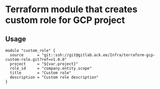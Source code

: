 # Terraform module that creates custom role for GCP project

## Usage

```hcl
module "custom_role" {
  source      = "git::ssh://git@gitlab.ack.ee/Infra/terraform-gcp-custom-role.git?ref=v1.0.0"
  project     = "${var.project}"
  role_id     = "company.entity.scope"
  title       = "Custom role"
  description = "Custom role description"
}
```

